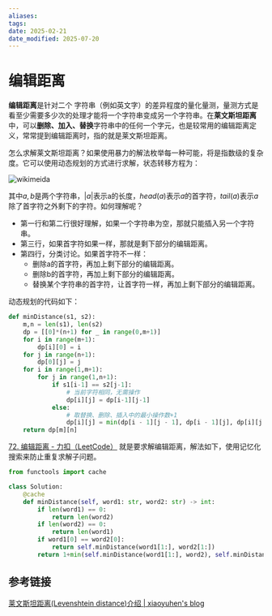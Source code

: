 ```yaml
---
aliases: 
tags: 
date: 2025-02-21
date_modified: 2025-07-20
---
```


# 编辑距离

**编辑距离**是针对二个 字符串（例如英文字）的差异程度的量化量测，量测方式是看至少需要多少次的处理才能将一个字符串变成另一个字符串。在**莱文斯坦距离**中，可以**删除、加入、替换**字符串中的任何一个字元，也是较常用的编辑距离定义，常常提到编辑距离时，指的就是莱文斯坦距离。

怎么求解莱文斯坦距离？如果使用暴力的解法枚举每一种可能，将是指数级的复杂度。它可以使用动态规划的方式进行求解，状态转移方程为：

![wikimeida](https://wikimedia.org/api/rest_v1/media/math/render/svg/d1367dec4582e7b945fcb976bdfe94263263e07e)

其中$a,b$是两个字符串，$|a|$表示a的长度，$head(a)$表示$a$的首字符，$tail(a)$表示$a$除了首字符之外剩下的字符。如何理解呢？

- 第一行和第二行很好理解，如果一个字符串为空，那就只能插入另一个字符串。
- 第三行，如果首字符如果一样，那就是剩下部分的编辑距离。
- 第四行，分类讨论。如果首字符不一样：
    - 删除a的首字符，再加上剩下部分的编辑距离。
    - 删除b的首字符，再加上剩下部分的编辑距离。
    - 替换某个字符串的首字符，让首字符一样，再加上剩下部分的编辑距离。

动态规划的代码如下：

```python
def minDistance(s1, s2):
    m,n = len(s1), len(s2)
    dp = [[0]*(n+1) for _ in range(0,m+1)]
    for i in range(m+1):
        dp[i][0] = i
    for j in range(n+1):
        dp[0][j] = j
    for i in range(1,m+1):
        for j in range(1,n+1):
            if s1[i-1] == s2[j-1]:
                # 当前字符相同，无需操作
                dp[i][j] = dp[i-1][j-1]
            else:
                # 取替换、删除、插入中的最小操作数+1
                dp[i][j] = min(dp[i - 1][j - 1], dp[i - 1][j], dp[i][j - 1]) + 1  
    return dp[m][n]  
```

[72. 编辑距离 - 力扣（LeetCode）](https://leetcode.cn/problems/edit-distance/) 就是要求解编辑距离，解法如下，使用记忆化搜索来防止重复求解子问题。

```python
from functools import cache

class Solution:
    @cache
    def minDistance(self, word1: str, word2: str) -> int:
        if len(word1) == 0:
            return len(word2)
        if len(word2) == 0:
            return len(word1)
        if word1[0] == word2[0]:
            return self.minDistance(word1[1:], word2[1:])
        return 1+min(self.minDistance(word1[1:], word2), self.minDistance(word1, word2[1:]), self.minDistance(word1[1:], word2[1:]))

```

## 参考链接

[莱文斯坦距离(Levenshtein distance)介绍 | xiaoyuhen's blog](https://xiaoyuhen.com/blog/2019-03-16-levenshtein-distance/)
